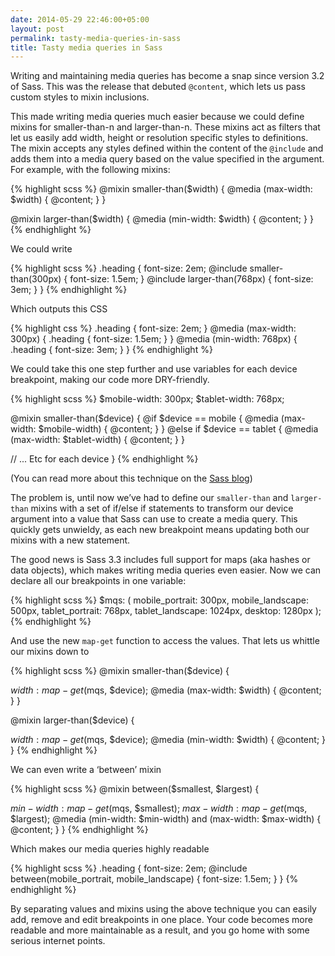 ```yaml
---
date: 2014-05-29 22:46:00+05:00
layout: post
permalink: tasty-media-queries-in-sass
title: Tasty media queries in Sass
---
```


Writing and maintaining media queries has become a snap since version 3.2 of Sass. This was the release that debuted `@content`, which lets us pass custom styles to mixin inclusions.

This made writing media queries much easier because we could define mixins for smaller-than-n and larger-than-n. These mixins act as filters that let us easily add width, height or resolution specific styles to definitions. The mixin accepts any styles defined within the content of the `@include` and adds them into a media query based on the value specified in the argument. For example, with the following mixins:

{% highlight scss %}
@mixin smaller-than($width) {
  @media (max-width: $width) {
    @content;
  }
}

@mixin larger-than($width) {
  @media (min-width: $width) {
    @content;
  }
}
{% endhighlight %}

We could write

{% highlight scss %}
.heading {
  font-size: 2em;
  @include smaller-than(300px) {
    font-size: 1.5em;
  }
  @include larger-than(768px) {
    font-size: 3em;
  }
}
{% endhighlight %}

Which outputs this CSS

{% highlight css %}
.heading {
  font-size: 2em;
}
@media (max-width: 300px) {
  .heading {
    font-size: 1.5em;
  }
}
@media (min-width: 768px) {
  .heading {
    font-size: 3em;
  }
}
{% endhighlight %}

We could take this one step further and use variables for each device breakpoint, making our code more DRY-friendly.

{% highlight scss %}
$mobile-width: 300px;
$tablet-width: 768px;

@mixin smaller-than($device) {
  @if $device == mobile {
    @media (max-width: $mobile-width) {
      @content;
    }
  }
  @else if $device == tablet {
    @media (max-width: $tablet-width) {
      @content;
    } 
  }

  // ... Etc for each device
}
{% endhighlight %}

(You can read more about this technique on the <a href="http://thesassway.com/intermediate/responsive-web-design-in-sass-using-media-queries-in-sass-32" target="_blank">Sass blog</a>)

The problem is, until now we’ve had to define our `smaller-than` and `larger-than` mixins with a set of if/else if statements to transform our device argument into a value that Sass can use to create a media query. This quickly gets unwieldy, as each new breakpoint means updating both our mixins with a new statement.

The good news is Sass 3.3 includes full support for maps (aka hashes or data objects), which makes writing media queries even easier. Now we can declare all our breakpoints in one variable:

{% highlight scss %}
$mqs: (
  mobile_portrait: 300px,
  mobile_landscape: 500px,
  tablet_portrait: 768px,
  tablet_landscape: 1024px,
  desktop: 1280px
);
{% endhighlight %}

And use the new `map-get` function to access the values. That lets us whittle our mixins down to

{% highlight scss %}
@mixin smaller-than($device) {

  $width: map-get($mqs, $device);
  @media (max-width: $width) {
    @content;
  }
}

@mixin larger-than($device) {

  $width: map-get($mqs, $device);
  @media (min-width: $width) {
    @content;
  }
}
{% endhighlight %}

We can even write a ‘between’ mixin

{% highlight scss %}
@mixin between($smallest, $largest) {

  $min-width: map-get($mqs, $smallest);
  $max-width: map-get($mqs, $largest);
  @media (min-width: $min-width) and (max-width: $max-width) {
    @content;
  }
}
{% endhighlight %}

Which makes our media queries highly readable

{% highlight scss %}
.heading {
  font-size: 2em;
  @include between(mobile_portrait, mobile_landscape) {
    font-size: 1.5em;
  }
}
{% endhighlight %}

By separating values and mixins using the above technique you can easily add, remove and edit breakpoints in one place. Your code becomes more readable and more maintainable as a result, and you go home with some serious internet points.
